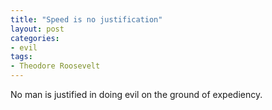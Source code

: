 ```yaml
---
title: "Speed is no justification"
layout: post
categories:
- evil
tags:
- Theodore Roosevelt
---
```


No man is justified in doing evil on the ground of expediency.